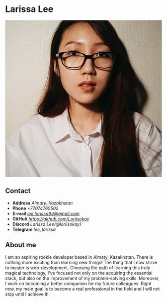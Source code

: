 # __Larissa Lee__
![My photo](myavatar.jpg)
## Contact
* __Address__
*Almaty, Kazakhstan*
* __Phone__
*+77074765502*
* __E-mail__
*lee.larissa94@gmail.com*
* __GitHub__
*https://github.com/Loriisokay*
* __Discord__
*Larissa Lee(@loriisokay)*
* __Telegram__
*lee_larissa* 

## About me
I am an aspiring rookie developer based in Almaty, Kazakhstan. There is nothing more exciting than learning new things! The thing that I now strive to master is web-development. Choosing the path of learning this truly magical technology, I've focused not only on the acquiring the essential stack, but also on the improvement of my problem-solving skills. Moreover, I work on becoming a better companion for my future colleagues. Right now, my main goal is to become a real professional in the field and I will not stop until I achieve it!


